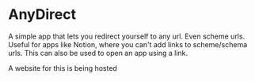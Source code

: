 # AnyDirect
A simple app that lets you redirect yourself to any url. Even scheme urls.
Useful for apps like Notion, where you can't add links to scheme/schema urls. 
This can also be used to open an app using a link. 

A website for this is being hosted
